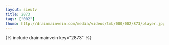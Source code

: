 ```yaml
--- 
layout: sieutv
title: 2873
tags: ["002"]
thumb: http://drainmainvein.com/media/videos/tmb/000/002/873/player.jpg
---
```

{% include drainmainvein key="2873" %} 
